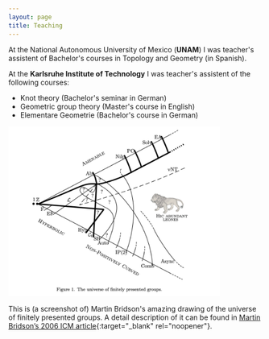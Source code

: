 ```yaml
---
layout: page
title: Teaching
---
```


At the National Autonomous University of Mexico (**UNAM**) I was teacher's assistent of Bachelor's courses in Topology and Geometry (in Spanish).

At the **Karlsruhe Institute of Technology** I was teacher's assistent of the following courses:
* Knot theory (Bachelor's seminar in German)
* Geometric group theory (Master's course in English)
* Elementare Geometrie (Bachelor's course in German)



<img src="/universe.jpg" width="420">

This is (a screenshot of) Martin Bridson's amazing drawing of the universe of finitely presented groups. A detail description of it can be found in [Martin Bridson’s 2006 ICM article](https://people.maths.ox.ac.uk/~bridson/papers/bridsonicm.pdf){:target="_blank" rel="noopener"}.

